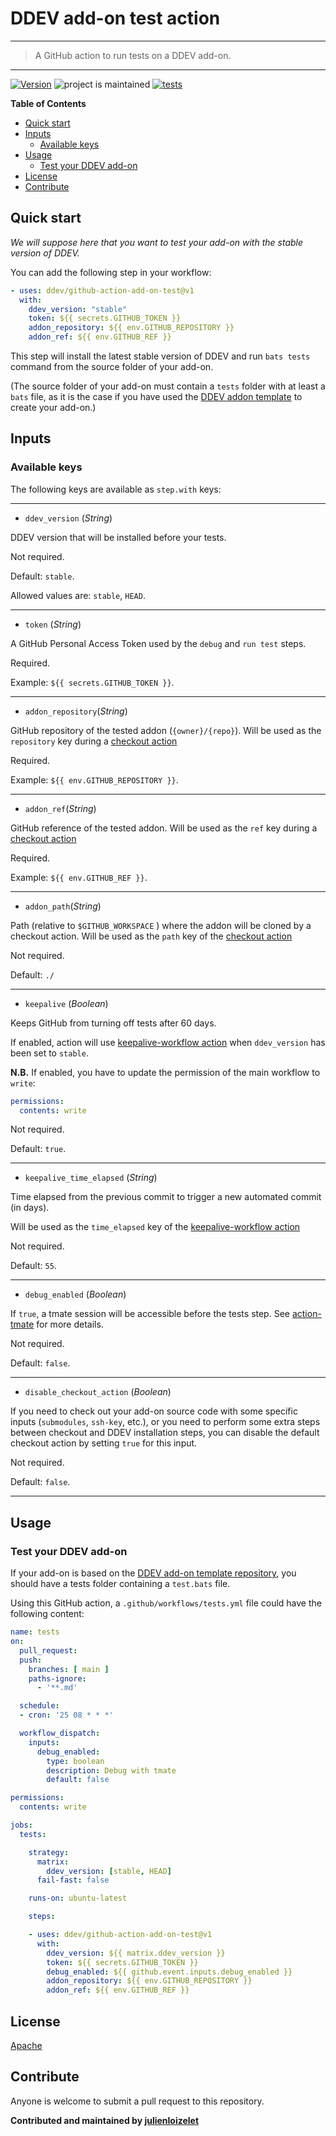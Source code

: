 # DDEV add-on test action

---
> A GitHub action to run tests on a DDEV add-on.
---

[![Version](https://img.shields.io/github/v/release/ddev/github-action-add-on-test)](https://github.com/ddev/github-action-add-on-test/releases)
![project is maintained](https://img.shields.io/maintenance/yes/2024.svg)
[![tests](https://github.com/ddev/github-action-add-on-test/actions/workflows/add-ons-test.yml/badge.svg)](https://github.com/ddev/github-action-add-on-test/actions/workflows/add-ons-test.yml)


<!-- START doctoc generated TOC please keep comment here to allow auto update -->
<!-- DON'T EDIT THIS SECTION, INSTEAD RE-RUN doctoc TO UPDATE -->
**Table of Contents**

- [Quick start](#quick-start)
- [Inputs](#inputs)
  - [Available keys](#available-keys)
- [Usage](#usage)
  - [Test your DDEV add-on](#test-your-ddev-add-on)
- [License](#license)
- [Contribute](#contribute)

<!-- END doctoc generated TOC please keep comment here to allow auto update -->

## Quick start

_We will suppose here that you want to test your add-on with the stable version of DDEV._

You can add the following step in your workflow:

```yaml
- uses: ddev/github-action-add-on-test@v1
  with:
    ddev_version: "stable"
    token: ${{ secrets.GITHUB_TOKEN }}
    addon_repository: ${{ env.GITHUB_REPOSITORY }}
    addon_ref: ${{ env.GITHUB_REF }}
```

This step will install the latest stable version of DDEV and run `bats tests` command from the source folder of your add-on.

(The source folder of your add-on must contain a `tests` folder with at least a `bats` file, as it is the case if you have used the [DDEV addon template](https://github.com/ddev/ddev-addon-template) to create your add-on.)

## Inputs


### Available keys

The following keys are available as `step.with` keys:

---
- `ddev_version` (_String_)

DDEV version that will be installed before your tests.

Not required.

Default: `stable`.

Allowed values are: `stable`, `HEAD`.

---

- `token` (_String_)

A GitHub Personal Access Token used by the `debug` and `run test` steps.

Required.

Example: `${{ secrets.GITHUB_TOKEN }}`.

---

- `addon_repository`(_String_)

GitHub repository of the tested addon (`{owner}/{repo}`). Will be used as the `repository` key during a [checkout 
action](https://github.com/actions/checkout#usage)

Required.

Example: `${{ env.GITHUB_REPOSITORY }}`.


---

- `addon_ref`(_String_)

GitHub reference of the tested addon. Will be used as the `ref` key during a [checkout action](https://github.com/actions/checkout#usage)

Required.

Example: `${{ env.GITHUB_REF }}`.

---

- `addon_path`(_String_)

Path (relative to `$GITHUB_WORKSPACE` ) where the addon will be cloned by a checkout action. Will be used as the `path` 
key of the [checkout action](https://github.com/actions/checkout#usage)

Not required.

Default: `./`

---

- `keepalive` (_Boolean_)

Keeps GitHub from turning off tests after 60 days. 

If enabled, action will use [keepalive-workflow action](gautamkrishnar/keepalive-workflow) when `ddev_version` has been set to `stable`.

**N.B.** If enabled, you have to update the permission of the main workflow to `write`:

```yaml
permissions:
  contents: write
```

Not required.

Default: `true`.

---


- `keepalive_time_elapsed` (_String_)

Time elapsed from the previous commit to trigger a new automated commit (in days).

Will be used as the `time_elapsed` key of the  [keepalive-workflow action](gautamkrishnar/keepalive-workflow)

Not required.

Default: `55`.

---


- `debug_enabled` (_Boolean_)

If `true`, a tmate session will be accessible before the tests step. See [action-tmate](https://github.com/mxschmitt/action-tmate) for more details.

Not required.

Default: `false`.

---

- `disable_checkout_action` (_Boolean_)

If you need to check out your add-on source code with some specific inputs (`submodules`, `ssh-key`, etc.), or you need to perform some extra steps between checkout and DDEV installation steps, you can disable the default checkout action by setting `true` for this input.

Not required.

Default: `false`.

---

## Usage

### Test your DDEV add-on

If your add-on is based on the [DDEV add-on template repository](https://github.com/ddev/ddev-addon-template), you 
should have a tests folder containing a `test.bats` file.

Using this GitHub action, a  `.github/workflows/tests.yml` file could have the following content: 


```yaml
name: tests
on:
  pull_request:
  push:
    branches: [ main ]
    paths-ignore:
      - '**.md'

  schedule:
  - cron: '25 08 * * *'

  workflow_dispatch:
    inputs:
      debug_enabled:
        type: boolean
        description: Debug with tmate
        default: false

permissions:
  contents: write

jobs:
  tests:

    strategy:
      matrix:
        ddev_version: [stable, HEAD]
      fail-fast: false

    runs-on: ubuntu-latest

    steps:

    - uses: ddev/github-action-add-on-test@v1
      with:
        ddev_version: ${{ matrix.ddev_version }}
        token: ${{ secrets.GITHUB_TOKEN }}
        debug_enabled: ${{ github.event.inputs.debug_enabled }}
        addon_repository: ${{ env.GITHUB_REPOSITORY }}
        addon_ref: ${{ env.GITHUB_REF }}
```


## License

[Apache](LICENSE)

## Contribute

Anyone is welcome to submit a pull request to this repository.


**Contributed and maintained by [julienloizelet](https://github.com/julienloizelet)**
